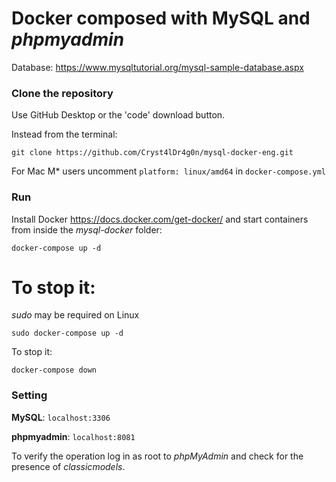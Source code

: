 # Docker composed with MySQL and *phpmyadmin*

Database: https://www.mysqltutorial.org/mysql-sample-database.aspx

### Clone the repository
Use GitHub Desktop or the 'code' download button.

Instead from the terminal:
```
git clone https://github.com/Cryst4lDr4g0n/mysql-docker-eng.git
```

For Mac M* users uncomment  ```platform: linux/amd64``` in ```docker-compose.yml```

### Run
Install Docker https://docs.docker.com/get-docker/ and start containers from inside the *mysql-docker* folder:
```
docker-compose up -d
```

To stop it:
=======
*sudo* may be required on Linux

```
sudo docker-compose up -d
```

To stop it:
```
docker-compose down
```
### Setting
**MySQL**: ```localhost:3306```

**phpmyadmin**: ```localhost:8081```

To verify the operation log in as root to *phpMyAdmin* and check for the presence of *classicmodels*.
